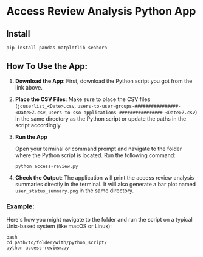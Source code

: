 # Access Review Analysis Python App

## Install

`pip install pandas matplotlib seaborn`

## How To Use the App:

1. **Download the App**: First, download the Python script you got from the link above.

2. **Place the CSV Files**: Make sure to place the CSV files (`jcuserlist_<Date>.csv`, `users-to-user-groups-################-<Date>Z.csv`, `users-to-sso-applications-################-<Date>Z.csv`) in the same directory as the Python script or update the paths in the script accordingly.

3. **Run the App**

   Open your terminal or command prompt and navigate to the folder where the Python script is located. Run the following command:

   ```
   python access-review.py
   ```

4. **Check the Output**: The application will print the access review analysis summaries directly in the terminal. It will also generate a bar plot named `user_status_summary.png` in the same directory.

### Example:

Here's how you might navigate to the folder and run the script on a typical Unix-based system (like macOS or Linux):

```
bash
cd path/to/folder/with/python_script/
python access-review.py
```


